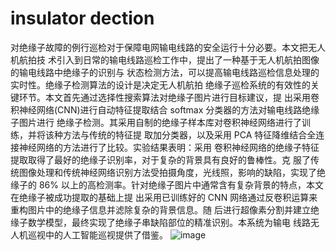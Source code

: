 # insulator dection
对绝缘子故障的例行巡检对于保障电网输电线路的安全运行十分必要。本文把无人机航拍技
术引入到日常的输电线路巡检工作中，提出了一种基于无人机航拍图像的输电线路中绝缘子的识别与
状态检测方法，可以提高输电线路巡检信息处理的实时性。绝缘子检测算法的设计是决定无人机航拍
绝缘子巡检系统的有效性的关键环节。本文首先通过选择性搜索算法对绝缘子图片进行目标建议，提
出采用卷积神经网络(CNN)进行自动特征提取结合 softmax 分类器的方法对输电线路绝缘子图片进行
绝缘子检测。其采用自制的绝缘子样本库对卷积神经网络进行了训练，并将该种方法与传统的特征提
取加分类器，以及采用 PCA 特征降维结合全连接神经网络的方法进行了比较。实验结果表明：采用
卷积神经网络的绝缘子特征提取取得了最好的绝缘子识别率，对于复杂的背景具有良好的鲁棒性。克
服了传统图像处理和传统神经网络识别方法受拍摄角度，光线照，影响的缺陷，实现了绝缘子的 86%
以上的高检测率。针对绝缘子图片中通常含有复杂背景的特点，本文在绝缘子被成功提取的基础上提
出采用已训练好的 CNN 网络通过反卷积运算来重构图片中的绝缘子信息并滤除复杂的背景信息。随
后进行超像素分割并建立绝缘子数学模型，最终实现了绝缘子串缺陷部位的精准识别。本系统为输电
线路无人机巡视中的人工智能巡视提供了借鉴。 
![image](https://github.com/ouyangqq/insulator_dection/blob/master/experimental_figures/CNN_effect1.jpg)

